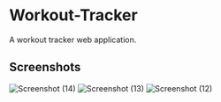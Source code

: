 # Workout-Tracker
A workout tracker web application.
## Screenshots
![Screenshot (14)](https://github.com/priyanshuprasad22/Workout-Tracker/assets/111646262/8c3ca8af-87c9-44b6-b64d-c14992eabcd1)
![Screenshot (13)](https://github.com/priyanshuprasad22/Workout-Tracker/assets/111646262/9a68e246-bdad-4976-accc-c153ac9543f6)
![Screenshot (12)](https://github.com/priyanshuprasad22/Workout-Tracker/assets/111646262/eedda9ff-825f-4b50-8399-16167c831d62)


